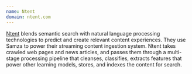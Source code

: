 ```yaml
---
name: Ntent
domain: ntent.com
---
```

<!--
   Licensed to the Apache Software Foundation (ASF) under one or more
   contributor license agreements.  See the NOTICE file distributed with
   this work for additional information regarding copyright ownership.
   The ASF licenses this file to You under the Apache License, Version 2.0
   (the "License"); you may not use this file except in compliance with
   the License.  You may obtain a copy of the License at

       http://www.apache.org/licenses/LICENSE-2.0

   Unless required by applicable law or agreed to in writing, software
   distributed under the License is distributed on an "AS IS" BASIS,
   WITHOUT WARRANTIES OR CONDITIONS OF ANY KIND, either express or implied.
   See the License for the specific language governing permissions and
   limitations under the License.
-->

<a class="external-link" href="http://www.ntent.com" rel="nofollow">Ntent</a> blends semantic search with natural language processing technologies to predict and create relevant content experiences.  They use Samza to power their streaming content ingestion system. Ntent takes crawled web pages and news articles, and passes them through a multi-stage processing pipeline that cleanses, classifies, extracts features that power other learning models, stores, and indexes the content for search.






